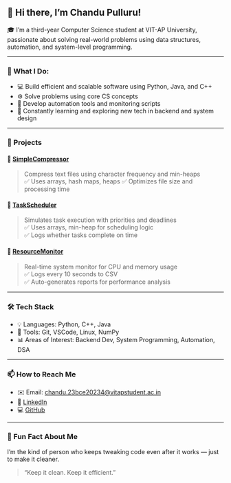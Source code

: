 ## 👋 Hi there, I’m Chandu Pulluru!

🎓 I’m a third-year Computer Science student at VIT-AP University, passionate about solving real-world problems using data structures, automation, and system-level programming.

---

### 🚀 What I Do:
- 💻 Build efficient and scalable software using Python, Java, and C++
- ⚙️ Solve problems using core CS concepts
- 🔧 Develop automation tools and monitoring scripts
- 🧠 Constantly learning and exploring new tech in backend and system design

---

### 📌 Projects

#### 🔹 [SimpleCompressor](https://github.com/ChanduPulluru/SimpleCompressor)
> Compress text files using character frequency and min-heaps  
✅ Uses arrays, hash maps, heaps 
✅ Optimizes file size and processing time

#### 🔹 [TaskScheduler](https://github.com/ChanduPulluru/TaskScheduler)
> Simulates task execution with priorities and deadlines  
✅ Uses arrays, min-heap for scheduling logic  
✅ Logs whether tasks complete on time  

#### 🔹 [ResourceMonitor](https://github.com/ChanduPulluru/ResourceMonitor)
> Real-time system monitor for CPU and memory usage  
✅ Logs every 10 seconds to CSV  
✅ Auto-generates reports for performance analysis

---

### 🛠️ Tech Stack
- 💡 Languages: Python, C++, Java
- 🔧 Tools: Git, VSCode, Linux, NumPy
- 📊 Areas of Interest: Backend Dev, System Programming, Automation, DSA

---

### 📫 How to Reach Me
- ✉️ Email: chandu.23bce20234@vitapstudent.ac.in
- 🔗 [LinkedIn](https://www.linkedin.com/in/chandu-pulluru-92249728b/)
- 💻 [GitHub](https://github.com/ChanduPulluru)

---

### 🎉 Fun Fact About Me
I’m the kind of person who keeps tweaking code even after it works — just to make it cleaner.  
> “Keep it clean. Keep it efficient.”
